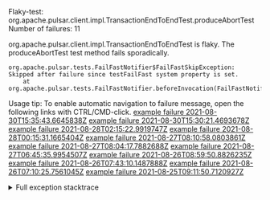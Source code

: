         
Flaky-test: org.apache.pulsar.client.impl.TransactionEndToEndTest.produceAbortTest
Number of failures: 11

org.apache.pulsar.client.impl.TransactionEndToEndTest is flaky. The produceAbortTest test method fails sporadically.

```
org.apache.pulsar.tests.FailFastNotifier$FailFastSkipException: Skipped after failure since testFailFast system property is set.
	at org.apache.pulsar.tests.FailFastNotifier.beforeInvocation(FailFastNotifier.java:88)

```

Usage tip: To enable automatic navigation to failure message, open the following links with CTRL/CMD-click.
[example failure 2021-08-30T15:35:43.6645838Z](https://github.com/apache/pulsar/runs/3463119398?check_suite_focus=true#step:9:4151)
[example failure 2021-08-30T15:30:21.4693678Z](https://github.com/apache/pulsar/runs/3463119398?check_suite_focus=true#step:9:1765)
[example failure 2021-08-28T02:15:22.9919747Z](https://github.com/apache/pulsar/runs/3448473880?check_suite_focus=true#step:9:3148)
[example failure 2021-08-28T00:15:31.1665404Z](https://github.com/apache/pulsar/runs/3447917315?check_suite_focus=true#step:9:2516)
[example failure 2021-08-27T08:10:58.0803861Z](https://github.com/apache/pulsar/runs/3440980370?check_suite_focus=true#step:9:3215)
[example failure 2021-08-27T08:04:17.7882688Z](https://github.com/apache/pulsar/runs/3440855241?check_suite_focus=true#step:9:3140)
[example failure 2021-08-27T06:45:35.9954507Z](https://github.com/apache/pulsar/runs/3440411158?check_suite_focus=true#step:9:3141)
[example failure 2021-08-26T08:59:50.8826235Z](https://github.com/apache/pulsar/runs/3430539961?check_suite_focus=true#step:9:3850)
[example failure 2021-08-26T07:43:10.1487888Z](https://github.com/apache/pulsar/runs/3429972501?check_suite_focus=true#step:9:1772)
[example failure 2021-08-26T07:10:25.7561045Z](https://github.com/apache/pulsar/runs/3429892136?check_suite_focus=true#step:9:3202)
[example failure 2021-08-25T09:11:50.7120927Z](https://github.com/apache/pulsar/runs/3420085427?check_suite_focus=true#step:10:3108)


<details>
<summary>Full exception stacktrace</summary>
<code><pre>
org.apache.pulsar.tests.FailFastNotifier$FailFastSkipException: Skipped after failure since testFailFast system property is set.
	at org.apache.pulsar.tests.FailFastNotifier.beforeInvocation(FailFastNotifier.java:88)

</pre></code>
</details>

